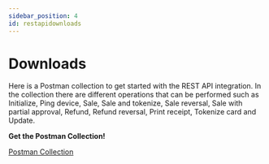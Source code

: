 ```yaml
---
sidebar_position: 4
id: restapidownloads
---
```


# Downloads


Here is a Postman collection to get started with the REST API integration. In the collection there are different operations that can be performed such as Initialize, Ping device, Sale, Sale and tokenize, Sale reversal, Sale with partial approval, Refund, Refund reversal, Print receipt, Tokenize card and Update.


**Get the Postman Collection!**

<a class="button button--primary" href="https://handpoint.com/downloads/rest-api/Handpoint_REST-API_Postman_collection.zip">Postman Collection</a>